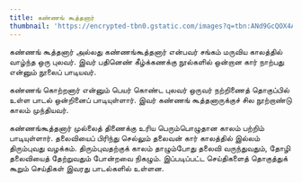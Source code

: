 ```yaml
---
title: கண்ணங் கூத்தனார்
thumbnail: 'https://encrypted-tbn0.gstatic.com/images?q=tbn:ANd9GcQOX4A9QNTTvvgS8CVd0M4yO3F9o8ruXkrjaQ&usqp=CAU'
---
```


கண்ணங் கூத்தனார் அல்லது கண்ணங்கூத்தனார் என்பவர் சங்கம் மருவிய காலத்தில் வாழ்ந்த ஒரு புலவர். இவர் பதினெண் கீழ்க்கணக்கு நூல்களில் ஒன்றான கார் நாற்பது என்னும் நூலைப் பாடியவர். 

கண்ணங் கொற்றனார் என்னும் பெயர் கொண்ட புலவர் ஒருவர் நற்றிணைத் தொகுப்பில் உள்ள பாடல் ஒன்றினைப் பாடியுள்ளார். இவர் கண்ணங் கூத்தனாருக்குச் சில நூற்றாண்டு காலம் முந்தியவர்.

கண்ணங்கூத்தனார் முல்லைத் திணைக்கு உரிய பெரும்பொழுதான காலம் பற்றிம் பாடியுள்ளார். தலைவியைப் பிரிந்து செல்லும் தலைவன் கார் காலத்தில் இல்லம் திரும்புவது வழக்கம். திரும்புவதற்குக் காலம் தாழும்போது தலைவி வருந்துவதும், தோழி தலைவியைத் தேற்றுவதும் போன்றவை நிகழும். இப்படிப்பட்ட செய்திகளைத் தொகுத்துக் கூறும் செய்திகள் இவரது பாடல்களில் உள்ளன.